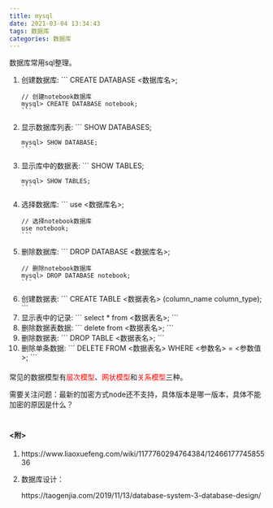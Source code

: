 ```yaml
---
title: mysql
date: 2021-03-04 13:34:43
tags: 数据库
categories: 数据库
---
```

<style type="text/css">
.red{color:red;}
</style>

<p>数据库常用sql整理。</p>

<!--more-->
<ol>
  <li>创建数据库:
    ```
    CREATE DATABASE <数据库名>;

    // 创建notebook数据库
    mysql> CREATE DATABASE notebook;
    ```
  </li>
  <li>显示数据库列表:
    ```
    SHOW DATABASES;

    mysql> SHOW DATABASE;
    ```
  </li>
  <li>显示库中的数据表:
    ```
    SHOW TABLES;

    mysql> SHOW TABLES;
    ```
  </li>
  <li>选择数据库:
    ```
    use <数据库名>;

    // 选择notebook数据库
    use notebook;
    ```
  </li>
  <li>删除数据库:
    ```
    DROP DATABASE <数据库名>;

    // 删除notebook数据库
    mysql> DROP DATABASE notebook;
    ```
  </li>
  <li>创建数据表:
    ```
    CREATE TABLE <数据表名> (column_name column_type);
    ```
  </li>
  <li>显示表中的记录:
   ```
   select * from <数据表名>;
   ```
  </li>
  <li>删除数据表数据:
   ```
   delete from <数据表名>;
   ```
  </li>
  <li>删除数据表:
    ```
    DROP TABLE <数据表名>;
    ```
  </li>
  <li>删除单条数据:
    ```
    DELETE FROM <数据表名> WHERE <参数名> = <参数值>;
    ```
  </li>
</ol>

<p style="margin-top: 20px;">常见的数据模型有<span class="red">层次模型</span>、<span class="red">网状模型</span>和<span class="red">关系模型</span>三种。</p>

<p>需要关注问题：最新的加密方式node还不支持，具体版本是哪一版本，具体不能加密的原因是什么？</p>

<h4 style="margin-top: 40px;"><附></h4>
<ol>
  <li>https://www.liaoxuefeng.com/wiki/1177760294764384/1246617774585536</li>
  <li>
    <p>数据库设计：</p>
  https://taogenjia.com/2019/11/13/database-system-3-database-design/</li>
</ol>

